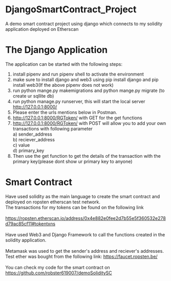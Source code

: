 # DjangoSmartContract_Project
A demo smart contract project using django which connects to my solidity application deployed on Etherscan

# The Django Application

The application can be started with the following steps:
1) install pipenv and run pipenv shell to activate the environment
2) make sure to install django and web3 using pip install django and pip install web3(If the above pipenv does not work)
3) run python mange.py makemigrations and python mange.py migrate (to create ur sqllite db)
4) run python manage.py runserver, this will start the local server http://127.0.0.1:8000/
5) Please enter the urls mentions below in Postman.
6) http://127.0.0.1:8000/RGToken/ with GET for the get functions
7) http://127.0.0.1:8000/RGToken/ with POST will allow you to add your own transactions with following parameter<br >
          a) sender_address<br >
          b) reciever_address<br >
          c) value<br >
          d) primary_key<br >
6) Then use the get function to get the details of the transaction with the primary key(please dont show ur primary key to anyone)<br >

# Smart Contract

Have used solidity as the main language to create the smart contract and deployed on ropsten etherscan test network.<br > 
The transactions for my tokens can be found on the following link<br ><br >
https://ropsten.etherscan.io/address/0x4e882e0fee2d7b55e5f360532e278d79ac85cf11#tokentxns<br ><br >
Have used Web3 and Django Framework to call the functions created in the solidity application.<br ><br >
Metamask was used to get the sender's address and reciever's addresses. Test ether was bought from the following link: https://faucet.ropsten.be/<br ><br >
You can check my code for the smart contract on https://github.com/robster619007/demoSoliditySC<br ><br >


